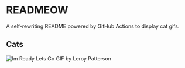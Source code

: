 # READMEOW

A self-rewriting README powered by GitHub Actions to display cat gifs.

## Cats

![Im Ready Lets Go GIF by Leroy Patterson](https://media3.giphy.com/media/CjmvTCZf2U3p09Cn0h/200.gif?cid=9acd02datw5itr4h1m2ezs5uvl6tifdayuxqo9h9ezxiwp3f&ep=v1_gifs_search&rid=200.gif&ct=g)
